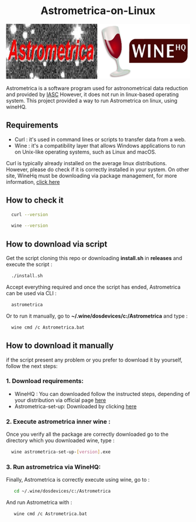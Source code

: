 <h1 align='center'>Astrometrica-on-Linux</h1>

<p align='center'>
<img src="./images/astrometrica-logo.jpg" width='250' height='150' alt="Astrometrica Logo" />
<img src="./images/winehq.png" width='250' height='150' alt="WineHq Logo" />
</p>

Astrometrica is a software program used for astronometrical data reduction and provided by [IASC](https://iasc.cosmosearch.org/)
However, it does not run in linux-based operating system. This project provided a way to run Astrometrica on linux,
using wineHQ.

## Requirements

- Curl : it's used in command lines or scripts to transfer data from a web. 
- Wine : it's a compatibility layer that allows Windows applications to run on Unix-like operating systems, such as Linux and macOS.

Curl is typically already installed on the average linux distributions. However, please do check if it is 
correctly installed in your system. On other site, WineHq must be downloading via package management, for more
information, [click here](https://gitlab.winehq.org/wine/wine/-/wikis/Download)

## How to check it

```bash
  curl --version
 ```
```bash
  wine --version 
 ```

## How to download via script
Get the script cloning this repo or downloading **install.sh** in **releases** and execute the script :

```bash
  ./install.sh
 ```
Accept everything required and once the script has ended, Astrometrica can be used via CLI :

```bash
  astrometrica
 ```

Or to run it manually, go to **~/.wine/dosdevices/c:/Astrometrica** and type :

```bash
  wine cmd /c Astrometrica.bat
 ```

## How to download it manually

if the script present any problem or you prefer to download it by yourself, follow the next steps:

### 1. Download requirements:
 
- WineHQ : You can downloaded follow the instructed steps, depending of your distribution via official page [here](https://gitlab.winehq.org/wine/wine/-/wikis/Download)
- Astrometrica-set-up: Downloaded by clicking [here](http://iasc.cosmosearch.org/Content/Distributables/astrometrica-setup-v1.4.1.exe)

### 2. Execute astrometrica inner wine :

Once you verify all the package are correctly downloaded go to the directory which you downloaded wine, type :

```bash
  wine astrometrica-set-up-[version].exe
 ```

### 3. Run astrometrica via WineHQ:
   
Finally, Astrometrica is correctly execute using wine, go to :

```bash
   cd ~/.wine/dosdevices/c:/Astrometrica
 ```
And run Astrometrica with :

```bash
   wine cmd /c Astrometrica.bat
 ```




